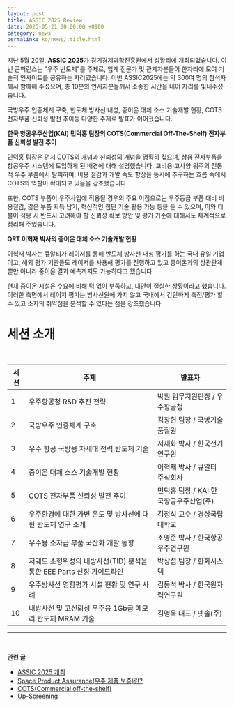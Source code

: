 ```yaml
---
layout: post
title: ASSIC 2025 Review
date: 2025-05-21 00:00:00 +0900
category: news
permalink: ko/news/:title.html
---
```

지난 5월 20일, **ASSIC 2025**가 경기경제과학진흥원에서 성황리에 개최되었습니다. 이번 콘퍼런스는 "우주 반도체"를 주제로, 업계 전문가 및 관계자분들이 한자리에 모여 기술적 인사이트를 공유하는 자리였습니다.
이번 ASSIC2025에는 약 300여 명의 참석자께서 함께해 주셨으며, 총 10분의 연사자분들께서 소중한 시간을 내어 자리를 빛내주셨습니다.

국방우주 인증체계 구축, 반도체 방사선 내성, 중이온 대체 소스 기술개발 현황, COTS 전자부품 신뢰성 발전 추이등 다양한 주제로 발표가 이어졌습니다. 

**한국 항공우주산업(KAI) 민덕홍 팀장의 COTS(Commercial Off-The-Shelf) 전자부품 신뢰성 발전 추이**

민덕홍 팀장은 먼저 COTS의 개념과 신뢰성의 개념을 명확히 짚으며, 상용 전자부품을 항공우주 시스템에 도입하게 된 배경에 대해 설명했습니다. 고비용·고사양 위주의 전통적 우주 부품에서 탈피하여, 비용 절감과 개발 속도 향상을 동시에 추구하는 흐름 속에서 COTS의 역할이 확대되고 있음을 강조했습니다.

또한, COTS 부품이 우주사업에 적용될 경우의 주요 이점으로는 우주등급 부품 대비 비용절감, 짧은 부품 획득 납기, 혁신적인 첨단 기술 활용 가능 등을 들 수 있으며, 이와 더불어 적용 시 반드시 고려해야 할 신뢰성 확보 방안 및 평가 기준에 대해서도 체계적으로 정리해 주었습니다.


**QRT 이혁재 박사의 중이온 대체 소스 기술개발 현황**

이혁재 박사는 큐알티가 레이저를 통해 반도체 방사선 내성 평가를 하는 국내 유일 기업이고, 해외 평가 기관들도 레이저를 사용해 평가를 진행하고 있고
중이온과의 상관관계뿐만 아니라 중이온 결과 예측까지도 가능하다고 했습니다.

현재 중이온 시설은 수요에 비해 턱 없이 부족하고, 대안이 절실한 상황이라고 했습니다. 이러한 측면에서 레이저 평가는 방사선원에 가지 않고
국내에서 간단하게 측정/평가 할수 있고 소자의 취약점을 분석할 수 있다는 점을 강조했습니다.












# 세션 소개
<br>
<div align="center">

| 세션       | 주제      | 발표자     |
|------------------|---------------------------------|--------------------|
| 1      | 우주항공청 R&D 추진 전략                                                                  | 박훤 임무지원단장 / 우주항공청          |                |
| 2      | 국방우주 인증체계 구축                                                                    | 김장헌 팀장 / 국방기술품질원           |                |
| 3      | 우주 항공 국방용 차세대 전력 반도체 기술                                                  | 서재화 박사 / 한국전기연구원           |                |
| 4      | 중이온 대체 소스 기술개발 현황                                                            | 이혁재 박사 / 큐알티 주식회사          |                |
| 5      | COTS 전자부품 신뢰성 발전 추이                                                            | 민덕홍 팀장 / KAI 한국항공우주산업(주) |                |
| 6      | 우주환경에 대한 가변 온도 및 방사선에 대한 반도체 연구 소개                               | 김정식 교수 / 경상국립대학교           |                |
| 7      | 우주용 소자급 부품 국산화 개발 동향                                                       | 조영준 박사 / 한국항공우주연구원       |                |
| 8      | 저궤도 소형위성의 내방사선(TID) 분석을 통한 EEE Parts 선정 가이드라인                    | 박상섭 팀장 / 한화시스템               |                |
| 9      | 우주방사선 영향평가 시설 현황 및 연구 사례                                               | 김동석 박사 / 한국원자력연구원         |                |
| 10      | 내방사선 및 고신뢰성 우주용 1Gb급 메모리 반도체 MRAM 기술                                | 김영옥 대표 / 넷솔(주)                 |                |

</div>

-------------------------------------



<br/> <!-- 한줄 띄기 -->

**관련 글**
- [ASSIC 2025 개최](/ko/news/ASSIC2025.html)
- [Space Product Assurance(우주 제품 보증)란?](/ko/article/8.-EEE.html)
- [COTS(Commercial off-the-shelf)](/ko/article/5.COTS.html)
- [Up-Screening](/ko/article/12.upScreening.html)